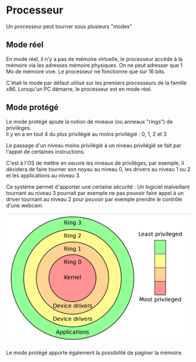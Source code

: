 # Processeur

Un processeur peut tourner sous plusieurs "modes"

## Mode réel
En mode réel, il n'y a pas de mémoire virtuelle, le processeur accède à la mémoire via les adresses mémoire physiques.
On ne peut adresser que 1 Mo de mémoire vive.
Le processeur ne fonctionne que sur 16 bits.

C'était le mode par défaut utilisé sur les premiers processeurs de la famille x86.
Lorsqu'un PC démarre, le processeur est en mode réel.

## Mode protégé
Le mode protégé ajoute la notion de niveaux (ou anneaux "rings") de privilèges.  
Il y en a en tout 4 du plus privilégié au moins privilégié : 0, 1, 2 et 3

Le passage d'un niveau moins privilégié à un niveau privilégié se fait par l'appel de certaines instructions.

C'est à l'OS de mettre en oeuvre les niveaux de privilèges, par exemple, il décidera de faire tourner son noyau au niveau 0, les drivers au niveau 1 ou 2 et les applications au niveau 3.   

Ce système permet d'apporter une certaine sécurité : 
Un logiciel malveillant tournant au niveau 3 pourrait par exemple ne pas pouvoir faire appel à un driver tournant au niveau 2 pour pouvoir par exemple prendre le contrôle d'une webcam.

![Schéma niveaux privilèges](../../images/processeur_privileges.png)

Le mode protégé apporte également la possibilité de paginer la mémoire.
